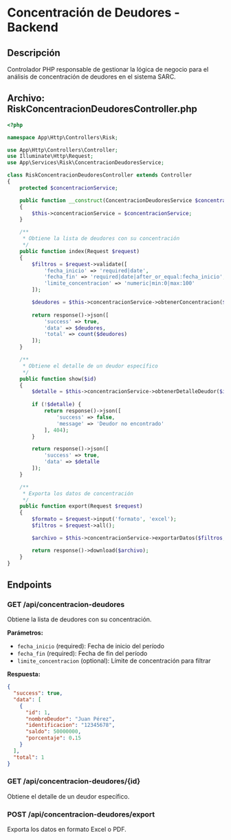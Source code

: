 # Concentración de Deudores - Backend

## Descripción

Controlador PHP responsable de gestionar la lógica de negocio para el análisis de concentración de deudores en el sistema SARC.

## Archivo: RiskConcentracionDeudoresController.php

```php
<?php

namespace App\Http\Controllers\Risk;

use App\Http\Controllers\Controller;
use Illuminate\Http\Request;
use App\Services\Risk\ConcentracionDeudoresService;

class RiskConcentracionDeudoresController extends Controller
{
    protected $concentracionService;

    public function __construct(ConcentracionDeudoresService $concentracionService)
    {
        $this->concentracionService = $concentracionService;
    }

    /**
     * Obtiene la lista de deudores con su concentración
     */
    public function index(Request $request)
    {
        $filtros = $request->validate([
            'fecha_inicio' => 'required|date',
            'fecha_fin' => 'required|date|after_or_equal:fecha_inicio',
            'limite_concentracion' => 'numeric|min:0|max:100'
        ]);

        $deudores = $this->concentracionService->obtenerConcentracion($filtros);
        
        return response()->json([
            'success' => true,
            'data' => $deudores,
            'total' => count($deudores)
        ]);
    }

    /**
     * Obtiene el detalle de un deudor específico
     */
    public function show($id)
    {
        $detalle = $this->concentracionService->obtenerDetalleDeudor($id);
        
        if (!$detalle) {
            return response()->json([
                'success' => false,
                'message' => 'Deudor no encontrado'
            ], 404);
        }

        return response()->json([
            'success' => true,
            'data' => $detalle
        ]);
    }

    /**
     * Exporta los datos de concentración
     */
    public function export(Request $request)
    {
        $formato = $request->input('formato', 'excel');
        $filtros = $request->all();

        $archivo = $this->concentracionService->exportarDatos($filtros, $formato);

        return response()->download($archivo);
    }
}
```

## Endpoints

### GET /api/concentracion-deudores
Obtiene la lista de deudores con su concentración.

**Parámetros:**
- `fecha_inicio` (required): Fecha de inicio del período
- `fecha_fin` (required): Fecha de fin del período  
- `limite_concentracion` (optional): Límite de concentración para filtrar

**Respuesta:**
```json
{
  "success": true,
  "data": [
    {
      "id": 1,
      "nombreDeudor": "Juan Pérez",
      "identificacion": "12345678",
      "saldo": 50000000,
      "porcentaje": 0.15
    }
  ],
  "total": 1
}
```

### GET /api/concentracion-deudores/{id}
Obtiene el detalle de un deudor específico.

### POST /api/concentracion-deudores/export
Exporta los datos en formato Excel o PDF.